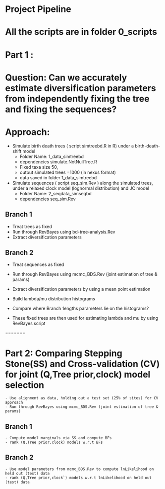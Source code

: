 # Project Pipeline
# All the scripts are in folder 0_scripts

# Part 1 :
# Question: Can we accurately estimate diversification parameters from independently fixing the tree and fixing the sequences?
# Approach:
  - Simulate birth death trees ( script simtreebd.R in R) under a birth-death-shift model
      - Folder Name: 1_data_simtreebd
      - dependencies simulate.NotNullTree.R
      - Fixed taxa size 50,
      - output simulated trees =1000 (in nexus format)
      - data saved in folder 1_data_simtreebd
  - Simulate sequences ( script seq_sim.Rev ) along the simulated trees, under a relaxed clock model (lognormal distribution) and JC model
      - Folder Name: 2_seqdata_simseqbd
      - dependencies seq_sim.Rev

## Branch 1
  - Treat trees as fixed
  - Run through RevBayes using bd-tree-analysis.Rev
  - Extract diversification parameters
## Branch 2
  - Treat sequences as fixed
  - Run through RevBayes using mcmc_BDS.Rev (joint estimation of tree & params)
  - Extract diversification parameters by using a mean point estimation
  - Build lambda/mu distribution histograms
  - Compare where Branch 1engths parameters lie on the histograms?

 - These fixed trees are then used for estimating lambda and mu by using RevBayes script
                  


 
=======

# Part 2: Comparing Stepping Stone(SS)  and Cross-validation (CV) for joint (Q,Tree prior,clock) model selection
    - Use alignment as data, holding out a test set (25% of sites) for CV approach
    - Run through RevBayes using mcmc_BDS.Rev (joint estimation of tree & params)

## Branch 1
    - Compute model marginals via SS and compute BFs
    - rank (Q,Tree prior,clock) models w.r.t BFs
## Branch 2
    - Use model parameters from mcmc_BDS.Rev to compute lnLikelihood on held out (test) data
    - rank (Q,Tree prior,clock`) models w.r.t lnLikelihood on held out (test) data
